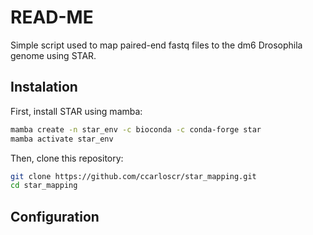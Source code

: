 # READ-ME

Simple script used to map paired-end fastq files to the dm6 Drosophila genome using STAR.


## Instalation

First, install STAR using mamba:
```bash
mamba create -n star_env -c bioconda -c conda-forge star
mamba activate star_env
```

Then, clone this repository:
```bash
git clone https://github.com/ccarloscr/star_mapping.git
cd star_mapping
```

## Configuration




